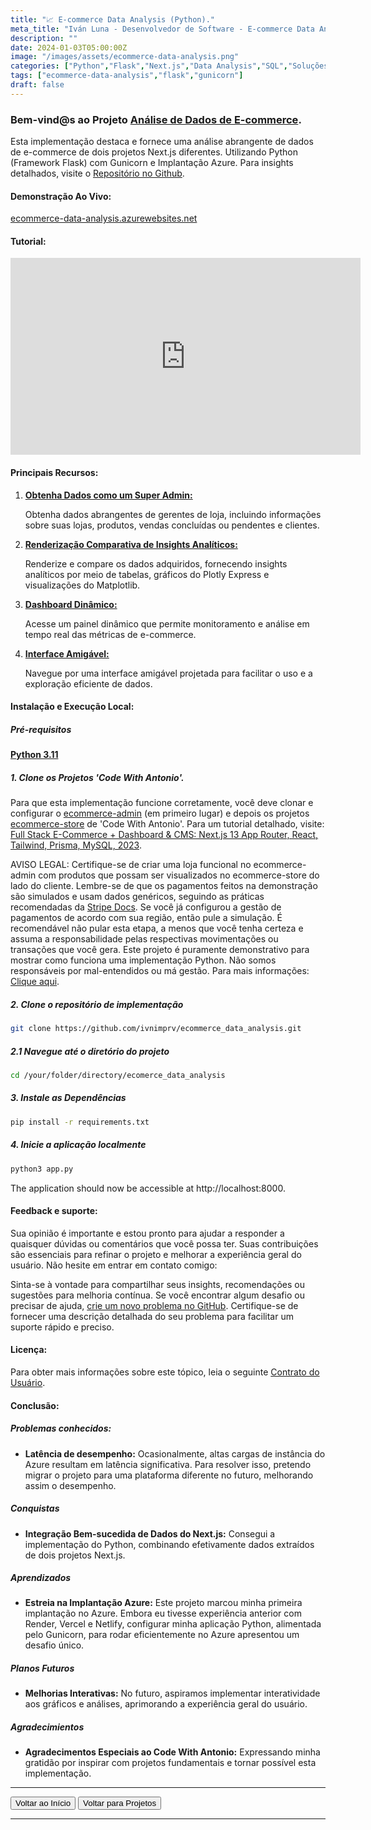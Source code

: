 ```yaml
---
title: "📈 E-commerce Data Analysis (Python)."
meta_title: "Iván Luna - Desenvolvedor de Software - E-commerce Data Analysis"
description: ""
date: 2024-01-03T05:00:00Z
image: "/images/assets/ecommerce-data-analysis.png"
categories: ["Python","Flask","Next.js","Data Analysis","SQL","Soluções","Implementações","Implantação Azure"]
tags: ["ecommerce-data-analysis","flask","gunicorn"]
draft: false
---
```


### Bem-vind@s ao Projeto [Análise de Dados de E-commerce](https://ecommerce-data-analysis.azurewebsites.net/).
Esta implementação destaca e fornece uma análise abrangente de dados de e-commerce de dois projetos Next.js diferentes. Utilizando Python (Framework Flask) com Gunicorn e Implantação Azure. Para insights detalhados, visite o [Repositório no Github](https://github.com/imprvhub/ecommerce-data-analysis/).

#### Demonstração Ao Vivo:

[ecommerce-data-analysis.azurewebsites.net](https://ecommerce-data-analysis.azurewebsites.net/)

#### Tutorial:
<div style="text-align: center;">
  <iframe width="560" height="315" src="https://www.youtube.com/embed/kJ6O4pHK_rc" frameborder="0" allowfullscreen style="margin: auto;"></iframe>
</div>


#### Principais Recursos:
1. <ins>**Obtenha Dados como um Super Admin:**<ins>

   Obtenha dados abrangentes de gerentes de loja, incluindo informações sobre suas lojas, produtos, vendas concluídas ou pendentes e clientes.

2. <ins>**Renderização Comparativa de Insights Analíticos:**<ins>

   Renderize e compare os dados adquiridos, fornecendo insights analíticos por meio de tabelas, gráficos do Plotly Express e visualizações do Matplotlib.

3. <ins>**Dashboard Dinâmico:**<ins>

   Acesse um painel dinâmico que permite monitoramento e análise em tempo real das métricas de e-commerce.

4. <ins>**Interface Amigável:**<ins>

   Navegue por uma interface amigável projetada para facilitar o uso e a exploração eficiente de dados.



#### Instalação e Execução Local:

##### Pré-requisitos
[**Python 3.11**](https://www.python.org/downloads/release/python-3110/)

##### 1. Clone os Projetos 'Code With Antonio'. 
Para que esta implementação funcione corretamente, você deve clonar e configurar o [ecommerce-admin](https://github.com/antonioerdeljac/next13-ecommerce-admin) (em primeiro lugar) e depois os projetos [ecommerce-store](https://github.com/antonioerdeljac/next13-ecommerce-store) de 'Code With Antonio'. Para um tutorial detalhado, visite: [Full Stack E-Commerce + Dashboard & CMS: Next.js 13 App Router, React, Tailwind, Prisma, MySQL, 2023](https://www.youtube.com/watch?v=5miHyP6lExg).

AVISO LEGAL: Certifique-se de criar uma loja funcional no ecommerce-admin com produtos que possam ser visualizados no ecommerce-store do lado do cliente. Lembre-se de que os pagamentos feitos na demonstração são simulados e usam dados genéricos, seguindo as práticas recomendadas da [Stripe Docs](https://stripe.com/docs/testing ). Se você já configurou a gestão de pagamentos de acordo com sua região, então pule a simulação. É recomendável não pular esta etapa, a menos que você tenha certeza e assuma a responsabilidade pelas respectivas movimentações ou transações que você gera. Este projeto é puramente demonstrativo para mostrar como funciona uma implementação Python. Não somos responsáveis por mal-entendidos ou má gestão. Para mais informações: [Clique aqui](https://ecommerce-data-analysis.azurewebsites.net/user_agreements.html).

##### 2. Clone o repositório de implementação
```bash
git clone https://github.com/ivnimprv/ecommerce_data_analysis.git

```
##### 2.1 Navegue até o diretório do projeto
```bash
cd /your/folder/directory/ecomerce_data_analysis
```
##### 3. Instale as Dependências
```bash
pip install -r requirements.txt
```
##### 4. Inicie a aplicação localmente
```bash
python3 app.py
```
The application should now be accessible at http://localhost:8000.

#### Feedback e suporte:
Sua opinião é importante e estou pronto para ajudar a responder a quaisquer dúvidas ou comentários que você possa ter. Suas contribuições são essenciais para refinar o projeto e melhorar a experiência geral do usuário. Não hesite em entrar em contato comigo:

Sinta-se à vontade para compartilhar seus insights, recomendações ou sugestões para melhoria contínua. Se você encontrar algum desafio ou precisar de ajuda, [crie um novo problema no GitHub](https://github.com/imprvhub/ecommerce-data-analysis/issues/new). Certifique-se de fornecer uma descrição detalhada do seu problema para facilitar um suporte rápido e preciso.

#### Licença:
Para obter mais informações sobre este tópico, leia o seguinte [Contrato do Usuário](https://ecommerce-data-analysis.azurewebsites.net/user_agreements.html).

#### Conclusão:

##### Problemas conhecidos:

- **Latência de desempenho:** Ocasionalmente, altas cargas de instância do Azure resultam em latência significativa. Para resolver isso, pretendo migrar o projeto para uma plataforma diferente no futuro, melhorando assim o desempenho.

##### Conquistas

- **Integração Bem-sucedida de Dados do Next.js:** Consegui a implementação do Python, combinando efetivamente dados extraídos de dois projetos Next.js.

##### Aprendizados

- **Estreia na Implantação Azure:** Este projeto marcou minha primeira implantação no Azure. Embora eu tivesse experiência anterior com Render, Vercel e Netlify, configurar minha aplicação Python, alimentada pelo Gunicorn, para rodar eficientemente no Azure apresentou um desafio único.



##### Planos Futuros

- **Melhorias Interativas:** No futuro, aspiramos implementar interatividade aos gráficos e análises, aprimorando a experiência geral do usuário.

##### Agradecimientos

- **Agradecimentos Especiais ao Code With Antonio:** Expressando minha gratidão por inspirar com projetos fundamentais e tornar possível esta implementação.

---
<div class="flex justify-between">
      <button class="btn btn-primary" onclick="window.location.href='/';">Voltar ao Início</button>
      <button class="btn btn-primary" onclick="window.location.href='/projetos';">Voltar para Projetos</button>     
</div>

---
